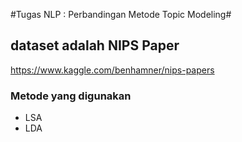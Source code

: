 #Tugas NLP : Perbandingan Metode Topic Modeling#

## dataset adalah NIPS Paper ##
https://www.kaggle.com/benhamner/nips-papers

### Metode yang digunakan ###
- LSA
- LDA

